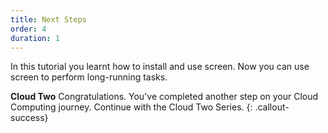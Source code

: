 ```yaml
---
title: Next Steps
order: 4
duration: 1
---
```


In this tutorial you learnt how to install and use screen. Now you can use screen to perform long-running tasks.

**Cloud Two** 
Congratulations. You've completed another step on your Cloud Computing journey. Continue with the Cloud Two Series.
{: .callout-success}